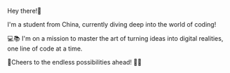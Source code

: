 Hey there!👋

I'm a student from China, currently diving deep into the world of coding! 

💻📚 I'm on a mission to master the art of turning ideas into digital realities, one line of code at a time. 

🚀Cheers to the endless possibilities ahead! 🥂🚀
